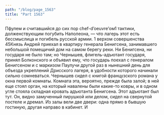 ```yaml
---
path: "/blog/page_1563"
title: "Part 1563"
---
```


 Пфулем и считавшийся до сих пор chef-d’oeuvre’ом1 тактики, долженствующим погубить Наполеона, — что лагерь этот есть бессмыслица и погибель русской армии.
1 верхом совершенства
45Князь Андрей приехал в квартиру генерала Бенигсена, занимавшего небольшой помещичий дом на самом берегу реки. Ни Бенигсена, ни государя не было там; но Чернышев, флигель-адъютант государя, принял Болконского и объявил ему, что государь поехал с генералом Бенигсеном и с маркизом Паулучи другой раз в нынешний день для объезда укреплений Дрисского лагеря, в удобности которого начинали сильно сомневаться.
Чернышев сидел с книгой французского романа у окна первой комнаты. Комната эта, вероятно, прежде была залой; в ней еще стоял орган, на который навалены были какие-то ковры, и в одном угле стояла складная кровать адъютанта Бенигсена. Этот адъютант был тут. Он, видно замученный пирушкой или делом, сидел на свернутой постеле и дремал. Из залы вели две двери: одна прямо в бывшую гостиную, другая направо в кабинет. И

